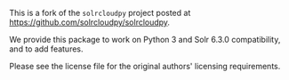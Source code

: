 This is a fork of the `solrcloudpy` project posted at https://github.com/solrcloudpy/solrcloudpy.

We provide this package to work on Python 3 and Solr 6.3.0 compatibility, and to add features.

Please see the license file for the original authors' licensing requirements.
